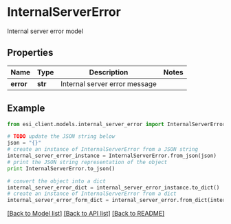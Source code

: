 # InternalServerError

Internal server error model

## Properties

Name | Type | Description | Notes
------------ | ------------- | ------------- | -------------
**error** | **str** | Internal server error message | 

## Example

```python
from esi_client.models.internal_server_error import InternalServerError

# TODO update the JSON string below
json = "{}"
# create an instance of InternalServerError from a JSON string
internal_server_error_instance = InternalServerError.from_json(json)
# print the JSON string representation of the object
print InternalServerError.to_json()

# convert the object into a dict
internal_server_error_dict = internal_server_error_instance.to_dict()
# create an instance of InternalServerError from a dict
internal_server_error_form_dict = internal_server_error.from_dict(internal_server_error_dict)
```
[[Back to Model list]](../README.md#documentation-for-models) [[Back to API list]](../README.md#documentation-for-api-endpoints) [[Back to README]](../README.md)


